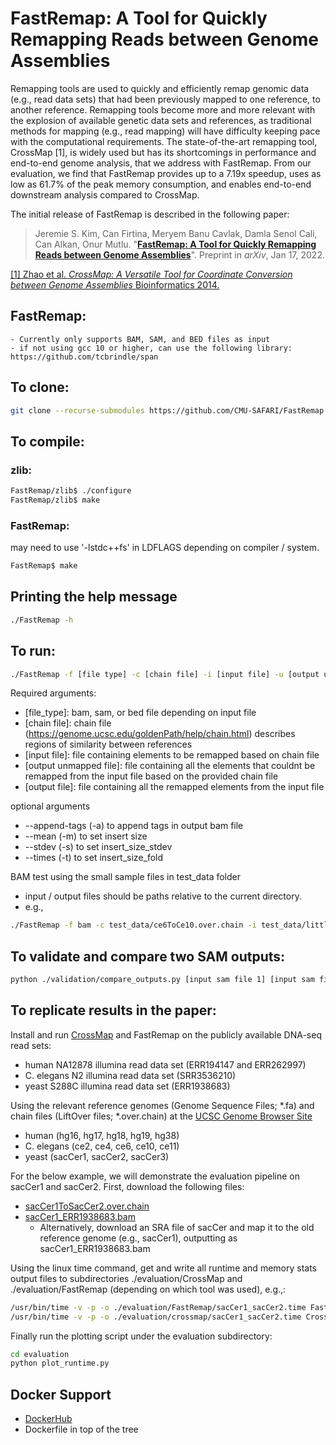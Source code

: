 # FastRemap: A Tool for Quickly Remapping Reads between Genome Assemblies 

Remapping tools are used to quickly and efficiently remap genomic data (e.g.,
read data sets) that had been previously mapped to one reference, to another
reference. Remapping tools become more and more relevant with the explosion of
available genetic data sets and references, as traditional methods for mapping
(e.g., read mapping) will have difficulty keeping pace with the computational
requirements. The state-of-the-art remapping tool, CrossMap \[1\], is widely
used but has its shortcomings in performance and end-to-end genome analysis,
that we address with FastRemap. From our evaluation, we find that FastRemap
provides up to a 7.19x speedup, uses as low as 61.7% of the peak memory
consumption, and enables end-to-end downstream analysis compared to CrossMap. 

The initial release of FastRemap is described in the following paper:
> Jeremie S. Kim, Can Firtina, Meryem Banu Cavlak, Damla Senol Cali, Can Alkan, Onur Mutlu.
> "[**FastRemap: A Tool for Quickly Remapping Reads between Genome Assemblies**](https://arxiv.org/pdf/2201.06255.pdf)".
> Preprint in _arXiv_, Jan 17, 2022.

[\[1\] Zhao et al. *CrossMap: A Versatile Tool for Coordinate Conversion between Genome Assemblies* Bioinformatics 2014.](https://academic.oup.com/bioinformatics/article/30/7/1006/234947?login=true) 

## FastRemap:
    - Currently only supports BAM, SAM, and BED files as input 
    - if not using gcc 10 or higher, can use the following library: https://github.com/tcbrindle/span

## To clone: 
```bash
git clone --recurse-submodules https://github.com/CMU-SAFARI/FastRemap.git FastRemap 
```

## To compile:
### zlib: 
```bash
FastRemap/zlib$ ./configure
FastRemap/zlib$ make
```

### FastRemap: 
may need to use '-lstdc++fs' in LDFLAGS depending on compiler / system. 
```bash
FastRemap$ make 
```

## Printing the help message

```bash
./FastRemap -h
```

## To run: 
```bash
./FastRemap -f [file type] -c [chain file] -i [input file] -u [output unmapped file] -o [output file]
```

Required arguments: 
- [file_type]:            bam, sam, or bed file depending on input file
- [chain file]:           chain file (https://genome.ucsc.edu/goldenPath/help/chain.html) describes regions of similarity between references
- [input file]:           file containing elements to be remapped based on chain file
- [output unmapped file]: file containing all the elements that couldnt be remapped from the input file based on the provided chain file
- [output file]:          file containing all the remapped elements from the input file

optional arguments
- --append-tags (-a) to append tags in output bam file 
- --mean (-m) to set insert size 
- --stdev (-s) to set insert_size_stdev
- --times (-t) to set insert_size_fold 

BAM test using the small sample files in test_data folder 
- input / output files should be paths relative to the current directory. 
- e.g.,
```bash
./FastRemap -f bam -c test_data/ce6ToCe10.over.chain -i test_data/little.bam -u test.unmapped -o test.out
```

## To validate and compare two SAM outputs: 
```bash
python ./validation/compare_outputs.py [input sam file 1] [input sam file 2] 
```

## To replicate results in the paper: 

Install and run [CrossMap](https://github.com/liguowang/CrossMap) and FastRemap on 
the publicly available DNA-seq read sets:
- human NA12878 illumina read data set (ERR194147 and ERR262997)
- C. elegans N2 illumina read data set (SRR3536210)
- yeast S288C illumina read data set (ERR1938683) 

Using the relevant reference genomes (Genome Sequence Files; \*.fa) and chain files (LiftOver
files; \*.over.chain) at the [UCSC Genome Browser
Site](https://hgdownload.soe.ucsc.edu/downloads.html) 
- human (hg16, hg17, hg18, hg19, hg38) 
- C. elegans (ce2, ce4, ce6, ce10, ce11) 
- yeast (sacCer1, sacCer2, sacCer3) 

For the below example, we will demonstrate the evaluation pipeline on sacCer1 and sacCer2. 
First, download the following files: 
- [sacCer1ToSacCer2.over.chain](https://hgdownload.soe.ucsc.edu/goldenPath/sacCer1/liftOver/sacCer1ToSacCer2.over.chain.gz) 
- [sacCer1_ERR1938683.bam](https://zenodo.org/record/5945259#.YfyNwRPMI0o) 
	- Alternatively, download an SRA file of sacCer and map it to the old reference genome (e.g., sacCer1), outputting as sacCer1_ERR1938683.bam

Using the linux time command, get and write all runtime and memory stats output
files to subdirectories ./evaluation/CrossMap and ./evaluation/FastRemap
(depending on which tool was used), e.g.,: 
``` bash
/usr/bin/time -v -p -o ./evaluation/FastRemap/sacCer1_sacCer2.time FastRemap -f bam -c sacCer1ToSacCer2.over.chain -i sacCer1_ERR1938683.bam -u fastremap_sacCer1_sacCer2_unmapped.bed -o fastremap_sacCer1_sacCer2.bam
/usr/bin/time -v -p -o ./evaluation/crossmap/sacCer1_sacCer2.time CrossMap.py bam sacCer1ToSacCer2.over.chain sacCer1_ERR1938683.bam > crossmap_sacCer1_sacCer2.bam 
``` 

Finally run the plotting script under the evaluation subdirectory: 
```bash
cd evaluation 
python plot_runtime.py 
```


## Docker Support 

- [DockerHub](https://hub.docker.com/r/alkanlab/fastremap) 
- Dockerfile in top of the tree 

